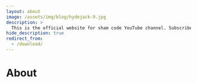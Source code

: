 ```yaml
---
layout: about
image: /assets/img/blog/hydejack-9.jpg
description: >
  This is the official website for sham code YouTube channel. Subscribe for more...
hide_description: true
redirect_from:
  - /download/
---
```


# About

<!--author-->
